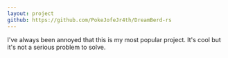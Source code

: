 ```yaml
---
layout: project
github: https://github.com/PokeJofeJr4th/DreamBerd-rs
---
```


I've always been annoyed that this is my most popular project. It's cool but it's not a serious problem to solve.
